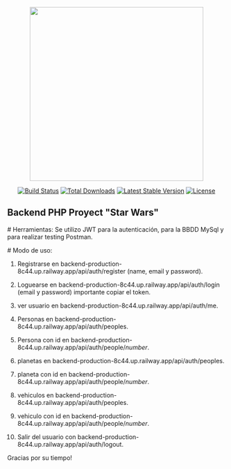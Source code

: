 <p align="center"><a href="https://laravel.com" target="_blank"><img src="https://raw.githubusercontent.com/laravel/art/master/logo-lockup/5%20SVG/2%20CMYK/1%20Full%20Color/laravel-logolockup-cmyk-red.svg" width="400"></a></p>

<p align="center">
<a href="https://travis-ci.org/laravel/framework"><img src="https://travis-ci.org/laravel/framework.svg" alt="Build Status"></a>
<a href="https://packagist.org/packages/laravel/framework"><img src="https://img.shields.io/packagist/dt/laravel/framework" alt="Total Downloads"></a>
<a href="https://packagist.org/packages/laravel/framework"><img src="https://img.shields.io/packagist/v/laravel/framework" alt="Latest Stable Version"></a>
<a href="https://packagist.org/packages/laravel/framework"><img src="https://img.shields.io/packagist/l/laravel/framework" alt="License"></a>
</p>

## Backend PHP Proyect "Star Wars" 
 
<p>
   # Herramientas: 
        Se utilizo JWT para la autenticación, para la BBDD MySql y para realizar testing Postman.
</p>
<p>
   # Modo de uso:
    
   1) Registrarse en backend-production-8c44.up.railway.app/api/auth/register (name, email y password).
   2) Loguearse en backend-production-8c44.up.railway.app/api/auth/login (email y password) importante copiar el token.
   3) ver usuario en backend-production-8c44.up.railway.app/api/auth/me.
   
   4) Personas en backend-production-8c44.up.railway.app/api/auth/peoples.
   5) Persona con id en backend-production-8c44.up.railway.app/api/auth/people/*number*.
   
   6) planetas en backend-production-8c44.up.railway.app/api/auth/peoples.
   7) planeta con id en backend-production-8c44.up.railway.app/api/auth/people/*number*.
   
   8) vehiculos en backend-production-8c44.up.railway.app/api/auth/peoples.
   9) vehiculo con id en backend-production-8c44.up.railway.app/api/auth/people/*number*.
   
   10) Salir del usuario con backend-production-8c44.up.railway.app/api/auth/logout.
</p>

<p>
    Gracias por su tiempo!
</p>
